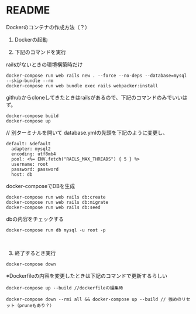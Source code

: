 # README

Dockerのコンテナの作成方法（？）

1. Dockerの起動

2. 下記のコマンドを実行

railsがないときの環境構築時だけ
```
docker-compose run web rails new . --force --no-deps --database=mysql --skip-bundle --rm
docker-compose run web bundle exec rails webpacker:install
```

githubからcloneしてきたときはrailsがあるので、下記のコマンドのみでいいはず。

```
docker-compose build
docker-compose up
```


// 別ターミナルを開いて
database.ymlの先頭を下記のように変更し、
```
default: &default
  adapter: mysql2
  encoding: utf8mb4
  pool: <%= ENV.fetch("RAILS_MAX_THREADS") { 5 } %>
  username: root
  password: password
  host: db
```

docker-composeでDBを生成
```
docker-compose run web rails db:create
docker-compose run web rails db:migrate
docker-compose run web rails db:seed
```

dbの内容をチェックする
```
docker-compose run db mysql -u root -p
```

<br>  

3. 終了するとき実行

```
docker-compose down
```



※Dockerfileの内容を変更したときは下記のコマンドで更新するらしい  

```
docker-compose up --build //dockerfileの編集時

docker-compose down --rmi all && docker-compose up --build // 強めのリセット（pruneもあり？）
```